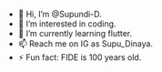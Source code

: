 - 👋 Hi, I’m @Supundi-D.
- 👀 I’m interested in coding.
- 🌱 I’m currently learning flutter.
- 📫 Reach me on IG as Supu_Dinaya.
- ⚡ Fun fact: FIDE is 100 years old.

<!---
Supundi-D/Supundi-D is a ✨ special ✨ repository because its `README.md` (this file) appears on your GitHub profile.
You can click the Preview link to take a look at your changes.
--->
